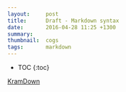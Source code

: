 ```yaml
---
layout:     post
title:      Draft - Markdown syntax
date:       2016-04-28 11:25 +1300
summary:    
thumbnail:  cogs
tags:       markdown
---
```


* TOC
{:toc}

[KramDown](http://kramdown.gettalong.org/syntax.html)